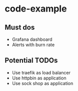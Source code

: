 # code-example

## Must dos
- Grafana dashboard
- Alerts with burn rate

## Potential TODOs
- Use traefik as load balancer
- Use httpbin as application
- Use sock shop as application
